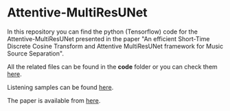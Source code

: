 # Attentive-MultiResUNet 

In this repository you can find the python (Tensorflow) code for the Attentive-MultiResUNet presented in the paper "An efficient Short-Time Discrete Cosine Transform and Attentive MultiResUNet framework for Music Source Separation". 

All the related files can be found in the **code** folder or you can check them [here](https://github.com/tsgouros09/Attentive-MultiResUNet/tree/main/code).

Listening samples can be found [here](https://tsgouros09.github.io/Attentive-MultiResUNet/).

The paper is available from [here](https://ieeexplore.ieee.org/document/9947051).
